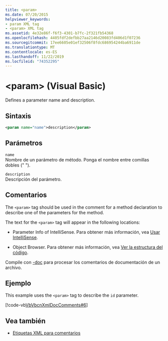 ```yaml
---
title: <param>
ms.date: 07/20/2015
helpviewer_keywords:
- param XML tag
- <param> XML tag
ms.assetid: 4e32e86f-f6f3-4301-b7fc-2f321fb54368
ms.openlocfilehash: 4405fdf2defbb27aa2146d20083fd406d1f07236
ms.sourcegitcommit: 17ee6605e01ef32506f8fdc686954244ba6911de
ms.translationtype: MT
ms.contentlocale: es-ES
ms.lasthandoff: 11/22/2019
ms.locfileid: "74352295"
---
```

# <a name="param-visual-basic"></a>\<param> (Visual Basic)
Defines a parameter name and description.  
  
## <a name="syntax"></a>Sintaxis  
  
```xml  
<param name="name">description</param>  
```  
  
## <a name="parameters"></a>Parámetros  
 `name`  
 Nombre de un parámetro de método. Ponga el nombre entre comillas dobles (" ").  
  
 `description`  
 Descripción del parámetro.  
  
## <a name="remarks"></a>Comentarios  
 The `<param>` tag should be used in the comment for a method declaration to describe one of the parameters for the method.  
  
 The text for the `<param>` tag will appear in the following locations:  
  
- Parameter Info of IntelliSense. Para obtener más información, vea [Usar IntelliSense](/visualstudio/ide/using-intellisense).  
  
- Object Browser. Para obtener más información, vea [Ver la estructura del código](/visualstudio/ide/viewing-the-structure-of-code).  
  
 Compile con [-doc](../../../visual-basic/reference/command-line-compiler/doc.md) para procesar los comentarios de documentación de un archivo.  
  
## <a name="example"></a>Ejemplo  
 This example uses the `<param>` tag to describe the `id` parameter.  
  
 [!code-vb[VbVbcnXmlDocComments#6](~/samples/snippets/visualbasic/VS_Snippets_VBCSharp/VbVbcnXmlDocComments/VB/Class1.vb#6)]  
  
## <a name="see-also"></a>Vea también

- [Etiquetas XML para comentarios](../../../visual-basic/language-reference/xmldoc/index.md)
